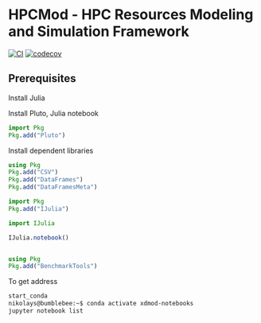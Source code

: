 # HPCMod - HPC Resources Modeling and Simulation Framework

[![CI](https://github.com/ubccr-slurm-simulator/HPCMod.jl/workflows/CI/badge.svg)](https://github.com/ubccr-slurm-simulator/HPCMod.jl/actions?query=workflow%3ACI)
[![codecov](https://codecov.io/gh/ubccr-slurm-simulator/HPCMod.jl/branch/master/graph/badge.svg)](https://codecov.io/gh/ubccr-slurm-simulator/HPCMod.jl)


## Prerequisites

Install Julia

Install Pluto, Julia notebook

```jl
import Pkg
Pkg.add("Pluto")
```

Install dependent libraries

```jl
using Pkg
Pkg.add("CSV")
Pkg.add("DataFrames")
Pkg.add("DataFramesMeta")
```


```jl
import Pkg
Pkg.add("IJulia")

import IJulia

IJulia.notebook()


using Pkg
Pkg.add("BenchmarkTools")
```

To get address

```bash
start_conda
nikolays@bumblebee:~$ conda activate xdmod-notebooks
jupyter notebook list
```